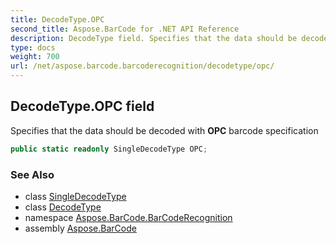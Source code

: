 ```yaml
---
title: DecodeType.OPC
second_title: Aspose.BarCode for .NET API Reference
description: DecodeType field. Specifies that the data should be decoded with OPC barcode specification
type: docs
weight: 700
url: /net/aspose.barcode.barcoderecognition/decodetype/opc/
---
```

## DecodeType.OPC field

Specifies that the data should be decoded with **OPC** barcode specification

```csharp
public static readonly SingleDecodeType OPC;
```

### See Also

* class [SingleDecodeType](../../singledecodetype/)
* class [DecodeType](../)
* namespace [Aspose.BarCode.BarCodeRecognition](../../decodetype/)
* assembly [Aspose.BarCode](../../../)


